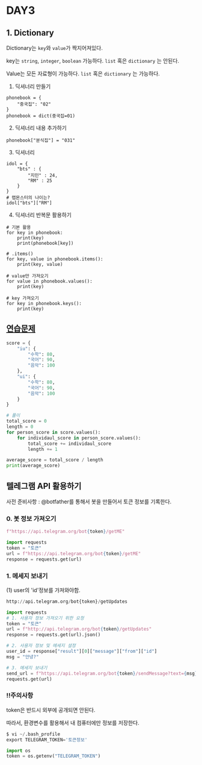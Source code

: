 # DAY3

## 1. Dictionary

Dictionary는 `key`와 `value`가 짝지어져있다.

key는 `string`, `integer`, `boolean` 가능하다. `list` 혹은 `dictionary` 는 안된다.

Value는 모든 자료형이 가능하다. `list` 혹은 `dictionary` 는 가능하다.

1) 딕셔너리 만들기

```shell
phonebook = {
    "중국집": "02"
}
phonebook = dict(중국집=01)
```

2) 딕셔너리 내용 추가하기

```shell
phonebook["분식집"] = "031"
```

3) 딕셔너리

```shell
idol = {
    "bts" : {
        "지민" : 24,
        "RM" : 25
    }
}
# 랩몬스터의 나이는?
idol["bts"]["RM"]
```

4) 딕셔너리 반복문 활용하기

```shell
# 기본 활용
for key in phonebook:
	print(key)
	print(phonebook[key])
	
# .items()
for key, value in phonebook.items():
	print(key, value)

# value만 가져오기
for value in phonebook.values():
	print(key)

# key 가져오기
for key in phonebook.keys():
	print(key)
```



## [연습문제](https://zzu.li/dj_dict1)

``` python
score = {
    "iu": {
        "수학": 80,
        "국어": 90,
        "음악": 100
    },
    "ui": {
        "수학": 80,
        "국어": 90,
        "음악": 100
    }
}

# 풀이
total_score = 0
length = 0
for person_score in score.values():
    for individaul_score in person_score.values():
        total_score += individaul_score
        length += 1

average_score = total_score / length
print(average_score)
```

## 텔레그램 API 활용하기

사전 준비사항 : @botfather를 통해서 봇을 만들어서 토큰 정보를 기록한다.

### 0. 봇 정보 가져오기

```python
f"https://api.telegram.org/bot{token}/getME"
```

```python
import requests
token = "토큰"
url = f"https://api.telegram.org/bot{token}/getME"
response = requests.get(url)
```



### 1. 메세지 보내기

(1) user의 'id'정보를 가져와야함.

``` python
http://api.telegram.org/bot{token}/getUpdates
```

``` python
import requests
# 1. 사용자 정보 가져오기 위한 요청
token = "토큰"
url = f"http://api.telegram.org/bot{token}/getUpdates"
response = requests.get(url).json()

# 2. 사용자 정보 및 메세지 설정
user_id = response["result"][0]["message"]["from"]["id"]
msg = "안녕?"

# 3. 메세지 보내기
send_url = f"https://api.telegram.org/bot{token}/sendMessage?text={msg}&chat_id={user_id}"
requests.get(url)
```



### !!주의사항

token은 반드시 외부에 공개되면 안된다.

따라서, 환경변수를 활용해서 내 컴퓨터에만 정보를 저장한다.

``` python
$ vi ~/.bash_profile
export TELEGRAM_TOKEN='토큰정보'
```

``` python
import os
token = os.getenv("TELEGRAM_TOKEN")
```